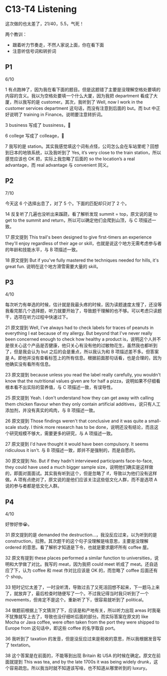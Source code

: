 # C13-T4 Listening

这次做的也太差了，21/40，5.5，气死！

两个教训：

- 跟着听力节奏走，不然人家说上面，你在看下面
- 注意听信号词和转折词

## P1

6/10

1 有点跑神了，因为我在看下面的题目。但是这题错了主要是没理解空格处要填的内容的含义。我以为空格处要填一个什么大厦，因为我把 department 看成了大厦，所以我写的是 customer。其次，我听到了 Well, now I work in the customer services department 这句话，而没有注意到后面的 but。而 but 中正好说明了 training in Finance。说明要注意转折词。

3 business 写成了 bussiness，😤

6 college 写成了 colleage，😤

7 我写的是 station。其实我感觉填这个词有点怪，公司怎么会在车站里呢？回想到日本的地铁系统，以及我听到了 Yes, it’s very close to the train station，所以感觉应该也 OK 把，实际上我忽略了后面的 so the location’s a real advantage，而 real advantage 与 convenient 同义。

## P2

7/10

今天这 6 个选择出息了，对了 5 个。下面的匹配却只对了 2 个。

14 反复听了几遍也没听出来蹊跷，看了解析发现 summit = top，原文说的是 to get to the summit and return，所以可以确定他们会爬到山顶，与 C 项描述一致。

17 原文提到 This trail's been designed to give first-timers an experience they'll enjoy regardless of their age or skill，也就是说这个地方无需考虑参与者的年龄和技能水平，与 B 项描述一致。

18 原文提到 But if you've fully mastered the techniques needed for hills, it's great fun. 说明在这个地方滑雪需要大量的 skill。

## P3

4/10

每次听力有单选的时候，估计就是我最头疼的时候，因为读题速度太慢了，还没等我看完那几个选择题，听力就要开始了，导致题干理解的也不够。可以考虑只读题干，选项在听力过程中快速过下。

21 原文提到 Well, I've always had to check labels for traces of peanuts in everything I eat because of my allergy. But beyond that I've never really been concerned enough to check how healthy a product is，说明这个人并不是很关心这个产品是否健康，他只关心有没有他的过敏物花生。虽然我也都听到了，但是我会认为 but 之后的会是重点，所以我认为和 B 项描述差不多。但答案是 A，即他并没有查看标签上的所有信息。根据前面那句话看，也是合理的，因为他确实没有看所有信息。

23 原文提到 because unless you read the label really carefully, you wouldn't know that the nutritional values given are for half a pizza，说明如果不仔细看根本看不出实际的营养值，与 C 项描述一致，有误导性。

25 原文提到 Yeah. I don't understand how they can get away with calling them chicken flavour when they only contain artificial additives，说只有人工添加剂，并没有真实的鸡肉，与 B 项描述一致。

26 原文提到 Those findings weren't that conclusive and it was quite a small-scale study. I think more research has to be done，说明还没有结论，而且这个研究规模不够大，需要更多的研究，与 A 项描述一致。

27 原文提到 I'd have thought it would have been compulsory. It seems ridiculous it isn't. 与 B 项描述一致，即并不是强制的，而是自愿的。

30 原文提到 No. But if they hadn't interviewed participants face-to-face, they could have used a much bigger sample size，说明他们确实是这样做的，即面对面面试。其实我有听到这个，但是忽略了 if，导致以为他们没有这样做。A 项有点绝对了，原文说的是他们应该关注这些低文化人群，而不是选项 A 说的参与者都是低文化人群。

## P4

4/10

好惨好惨😭。

31 原文提到的是 demanded the destruction...，我没反应过来，以为听到的是 construction，拉胯。其次题干的这个句子没理解是啥意思，主要是没理解 ordered 的意思。看了解析才知道是下令，也就是要求磨坏所有 coffee 屋。

32 原文有提到 these places performed a similar function to universities，说明和大学做了对比。我写的 meat，因为我把 could meet 听成了 meat。还自适应了下，认为 coffee 和 meat 作对比应该是 OK 的，而忽略了 coffee 后面还有个 shop。

33 短时记忆太差了，一时没听清，导致过去了又死活回想不起来，下一题马上来了，就放弃了，最后检查时随便写了一个。不过我记得当时我只听到了一个 movements，但肯定不是这个。重新听了下，很容易就听到了 political。

34 做题前根据上下文猜测了下，应该是和产地有关，所以听力出现 areas 时我毫不犹豫就写上去了，导致也没仔细听后面的部分。而实际答案在原文的 like Mocha or Java coffee, were often taken from the port they were shipped to Europe from 这句话中，即这些 coffee 的名字取自 port。

36 我听到了 taxation 的发音，但是没反应过来是税收的意思，所以我根据发音写了 textation。

38 这个答案是在前面的，不能等到出现 Britain 和 USA 的时候在确定。原文在前面就提到 This was tea, and by the late 1700s it was being widely drunk，这个容易疏忽。所以我当时就不知道该写啥，也不知道从哪里听到的 luxury。
